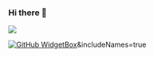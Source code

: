 ### Hi there 👋

![](https://komarev.com/ghpvc/?username=Wenaly&color=blue)

[![GitHub WidgetBox](https://github-widgetbox.vercel.app/api/skills?languages=js,java,php,python,html,css,c,cpp,csharp,swift,rust,ruby,kotlin,scala,xml,json,yaml,postgresql,mysql,powershell,lua,visualbasic,x86,groovy,clojure,clojurescript)](https://github.com/Jurredr/github-widgetbox)&includeNames=true

